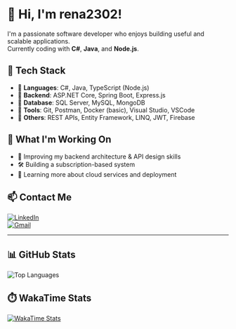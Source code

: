 # 👋 Hi, I'm rena2302!

I'm a passionate software developer who enjoys building useful and scalable applications.  
Currently coding with **C#**, **Java**, and **Node.js**.

## 🔧 Tech Stack

- 🔹 **Languages**: C#, Java, TypeScript (Node.js)
- 🔹 **Backend**: ASP.NET Core, Spring Boot, Express.js
- 🔹 **Database**: SQL Server, MySQL, MongoDB
- 🔹 **Tools**: Git, Postman, Docker (basic), Visual Studio, VSCode
- 🔹 **Others**: REST APIs, Entity Framework, LINQ, JWT, Firebase

## 🚀 What I'm Working On

- 🧠 Improving my backend architecture & API design skills  
- 🛠️ Building a subscription-based system  
- 🌱 Learning more about cloud services and deployment

## 📫 Contact Me

[![LinkedIn](https://img.shields.io/badge/LinkedIn-blue?style=for-the-badge&logo=linkedin)](https://www.linkedin.com/in/v%C5%A9-l%C3%AA-anh-kh%C3%B4i-0964a5310/)  
[![Gmail](https://img.shields.io/badge/Gmail-D14836?style=for-the-badge&logo=gmail&logoColor=white)](mailto:khovu2302@gmail.com)

---

## 📊 GitHub Stats

![Top Languages](https://github-readme-stats.vercel.app/api/top-langs/?username=rena2302&layout=compact&theme=github_dark)


## ⏱️ WakaTime Stats

[![WakaTime Stats](https://github-readme-stats.vercel.app/api/wakatime?username=rena2302&theme=github_dark&v=1)](https://wakatime.com/@rena2302)
